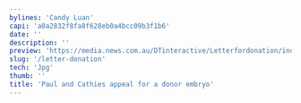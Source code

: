 ```yaml
---
bylines: 'Candy Luan'
capi: 'a0a2832f8fa8f628eb0a4bcc09b3f1b6'
date: ''
description: ''
preview: 'https://media.news.com.au/DTinteractive/Letterfordonation/index.html'
slug: '/letter-donation'
tech: 'Jpg'
thumb: ''
title: 'Paul and Cathies appeal for a donor embryo'
---
```

